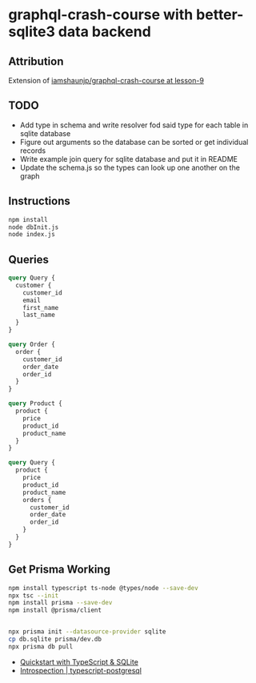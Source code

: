 # graphql-crash-course with better-sqlite3 data backend

## Attribution

Extension of [iamshaunjp/graphql-crash-course at lesson-9](https://github.com/iamshaunjp/graphql-crash-course/tree/lesson-9)

## TODO

* Add type in schema and write resolver fod said type for each table in sqlite database
* Figure out arguments so the database can be sorted or get individual records
* Write example join query for sqlite database and put it in README
* Update the schema.js so the types can look up one another on the graph

## Instructions

``` bash
npm install
node dbInit.js
node index.js
```

## Queries

``` graphql
query Query {
  customer {
    customer_id
    email
    first_name
    last_name
  }
}
```

``` graphql
query Order {
  order {
    customer_id
    order_date
    order_id
  }
}
```

``` graphql
query Product {
  product {
    price
    product_id
    product_name
  }
}
```

``` graphql
query Query {
  product {
    price
    product_id
    product_name
    orders {
      customer_id
      order_date
      order_id
    }
  }
}
```

## Get Prisma Working

``` bash
npm install typescript ts-node @types/node --save-dev
npx tsc --init
npm install prisma --save-dev
npm install @prisma/client


npx prisma init --datasource-provider sqlite
cp db.sqlite prisma/dev.db
npx prisma db pull
```

* [Quickstart with TypeScript & SQLite](https://www.prisma.io/docs/getting-started/quickstart)
* [Introspection | typescript-postgresql](https://www.prisma.io/docs/getting-started/setup-prisma/add-to-existing-project/relational-databases/introspection-typescript-postgresql)